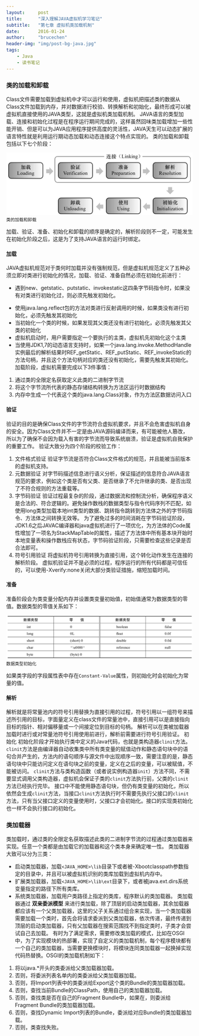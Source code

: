 ```yaml
---
layout:     post
title:      "深入理解JAVA虚拟机学习笔记"
subtitle:   "第七章 虚拟机类加载机制"
date:       2016-01-24
author:     "brucechen"
header-img: "img/post-bg-java.jpg"
tags:
    - Java
    - 读书笔记
---
```


### 类的加载和卸载
Class文件需要加载到虚拟机中才可以运行和使用，虚拟机把描述类的数据从Class文件加载到内存，并对数据进行校验、转换解析和初始化，最终形成可以被虚拟机直接使用的JAVA类型，这就是虚拟机类加载机制。
JAVA语言的类型加载、连接和初始化过程是在程序运行期间完成的，这样虽然回味类加载增加一些性能开销、但是可以为JAVA应用程序提供高度的灵活性，JAVA天生可以动态扩展的语言特性就是利用运行期动态加载和动态连接这个特点实现的。
类的加载和卸载包括以下七个阶段：

![java-javascript](/img/in-post/java-virtual-machine/class-load.png)
<small class="img-hint">类的加载和卸载</small>

加载、验证、准备、初始化和卸载的顺序是确定的，解析阶段则不一定，可能发生在初始化阶段之后，这是为了支持JAVA语言的运行时绑定。

#### 加载
JAVA虚拟机规范对于类何时加载并没有强制规范，但是虚拟机规范定义了五种必须立即对类进行初始化的情况，加载、验证、准备自然必须在初始化前进行：

+ 遇到new、getstatic、putstatic、invokestatic这四条字节码指令时，如果没有对类进行初始化过，则必须先触发初始化。
* 使用java.lang.reflect包的方法对类进行反射调用的时候，如果类没有进行初始化，必须先触发其初始化
* 当初始化一个类的时候，如果发现其父类还没有进行初始化，必须先触发其父类的初始化
* 虚拟机启动时，用户需要指定一个要执行的主类，虚拟机先初始化这个主类
*  当使用JDK1,7的动态语言支持时，如果一个java.lang.invoke.MethodHandle实例最后的解析结果时REF_getStatic、REF_putStatic、REF_invokeStatic的方法句柄，并且这个方法句柄对应的类还没有初始化，需要先触发其初始化。
加载阶段，虚拟机需要完成以下3件事情：
1. 通过类的全限定名获取定义此类的二进制字节流
2. 将这个字节流所代表的静态存储结构转换为方法区运行时数据结构
3. 内存中生成一个代表这个类的java.lang.Class对象，作为方法区数据访问入口

#### 验证
验证的目的是确保Class文件的字节流符合虚拟机要求，并且不会危害虚拟机自身的安全。因为Class文件并不一定是由JAVA源码编译而来，有可能被他人篡改，所以为了确保不会因为载入有害的字节流而导致系统崩溃，验证是虚拟机自我保护的重要工作。
验证大致分为四个阶段的校验工作：
1. 文件格式验证
验证字节流是否符合Class文件格式的规范，并且能被当前版本的虚拟机支持。
2. 元数据验证
对字节码描述信息进行语义分析，保证描述的信息符合JAVA语言规范的要求，例如这个类是否有父类、是否继承了不允许继承的类、是否出现了不符合规则的方法重载等。
3. 字节码验证
验证过程最复杂的阶段，通过数据流和控制流分析，确保程序语义是合法的、符合逻辑的。避免操作数栈的数据类型与指令代码序列不匹配，如使用long类型加载本地int类型的数据、跳转指令跳转到方法体之外的字节码指令、方法体之间转换无效等。
为了避免过多的时间消耗在字节码验证阶段，JDK1.6之后JAVAC编译器和java虚拟机进行了一项优化，为方法体的Code属性增加了一项名为StackMapTable的属性，描述了方法体中所有基本块开始时本地变量表和操作数栈应有状态，字节码验证阶段，只需要检查这些记录是否合法即可。
4. 符号引用验证
将虚拟机符号引用转换为直接引用，这个转化动作发生在连接的解析阶段。
虚拟机验证并不是必须的过程，程序运行的所有代码都是可信任的，可以使用-Xverify:none关闭大部分类验证措施，缩短加载时间。

#### 准备
准备阶段会为类变量分配内存并设置类变量初始值，初始值通常为数据类型的零值。数据类型的零值关系如下：

![java-javascript](/img/in-post/java-virtual-machine/datatype.png)
<small class="img-hint">数据类型初始化</small>

如果类字段的字段属性表中存在`Constant-Value`属性，则初始化时会初始化为常量的值。

#### 解析
解析就是将常量池内的符号引用替换为直接引用的过程，符号引用以一组符号来描述所引用的目标，字面量定义在class文件的常量池中，直接引用可以是直接指向目标的指针、相对偏移量或一个间接定位到目标的句柄。
解析可以在类被加载器加载时进行或对常量池符号引用使用前进行，解析前需要进行符号引用验证。
初始化
初始化阶段才开始执行类中定义的Java代码，也就是类构造器`clinit`方法。
`clinit`方法是由编译器自动收集类中所有类变量的赋值动作和静态语句块中的语句合并产生的，方法内的语句顺序与源文件中出现顺序一致，需要注意的是，静态语句块中只能访问定义在语句块之前的变量，定义在之后的变量，可以被赋值，不能被访问。 
`clinit`方法与类构造函数（或者说实例构造器`init`）方法不同，不需要显式调用父类构造器，虚拟机会保证子类的`clinit`方法执行前，父类的`clinit`方法已经执行完毕。
接口中不能使用静态语句块，但仍有类变量的初始化，所以依然会生成`clinit`方法，当接口`clinit`方法执行时不需要先执行父接口的`clinit`方法，只有当父接口定义的变量使用时，父接口才会初始化。接口的实现类初始化也一样不会执行接口的初始化。

### 类加载器
类加载时，通过类的全限定名获取描述此类的二进制字节流的过程通过类加载器来实现。任意一个类都是由加载它的加载器和这个类本身来确定唯一性。
类加载器大致可以分为三类：
* 启动类加载器，加载`<JAVA_HOME>\lib`目录下或者被-Xbootclasspath参数指定的目录中，并且可以被虚拟机识别的类库加载到虚拟机内存中。
* 扩展类加载器，加载`<JAVA_HOME>\lib\ext`目录下，或者被java.ext.dirs系统变量指定的路径下所有类库。
* 系统类加载器，加载用户类路径上指定的类库，程序默认的类加载器。
类加载器通过 **双亲委派模型** 来进行类加载，除了顶层的启动类加载器，其余加载器都应该有一个父类加载器，这里的父子关系通过组合来实现，当一个类加载器需要加载一个类时，首先会将请求委派到父类加载器，依次传递，最终传递到顶层的启动类加载器，只有父加载器在搜索范围找不到指定类时，子类才会尝试自己去加载。
有时为了满足需求，需要修改类加载的模式，比如在OSGI中，为了实现模块的热部署，实现了自定义的类加载机制，每个程序模块都有一个自己的类加载器，当需要更换模块时，将模块连同类加载器一起换掉实现代码热替换。OSGI的类加载机制如下：
1. 将以java.*开头的类委派给父类加载器加载。
2. 否则，将委派列表名单内的类委派给父类加载器加载。
3. 否则，将Import列表中的类委派给Export这个类的Bundle的类加载器加载。
4. 否则，查找当前Bundle的ClassPath，使用自己的类加载器加载。
5. 否则，查找类是否在自己的Fragment Bundle中，如果在，则委派给Fragment Bundle的类加载器加载。
6. 否则，查找Dynamic Import列表的Bundle，委派给对应Bundle的类加载器加载。
7. 否则，类查找失败。
